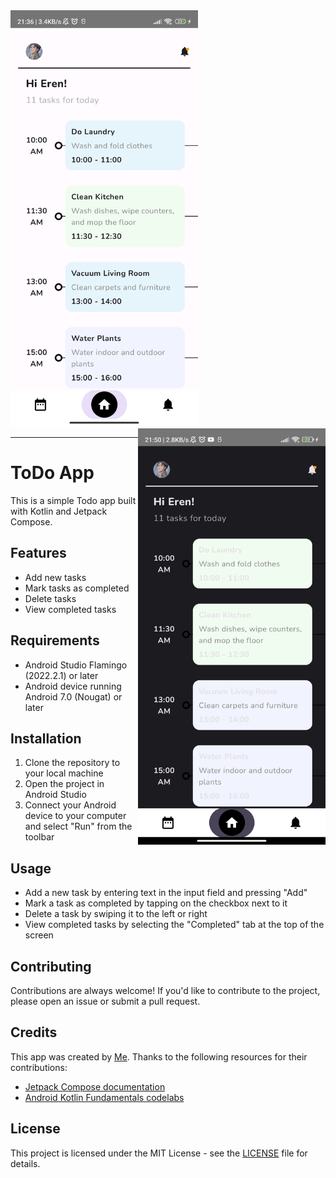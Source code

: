 <div>
  <img src="Assets/Todo(LightMode).jpg" height="666px" width="300px">
  <img src="Assets/Todo(DarkMode).jpg" height="666px" width="300px" align="right">
</div>

---

# ToDo App

This is a simple Todo app built with Kotlin and Jetpack Compose.

## Features

- Add new tasks
- Mark tasks as completed
- Delete tasks
- View completed tasks

## Requirements

- Android Studio Flamingo (2022.2.1) or later
- Android device running Android 7.0 (Nougat) or later

## Installation

1. Clone the repository to your local machine
2. Open the project in Android Studio
3. Connect your Android device to your computer and select "Run" from the toolbar

## Usage

- Add a new task by entering text in the input field and pressing "Add"
- Mark a task as completed by tapping on the checkbox next to it
- Delete a task by swiping it to the left or right
- View completed tasks by selecting the "Completed" tab at the top of the screen

## Contributing

Contributions are always welcome! If you'd like to contribute to the project, please open an issue or submit a pull request.

## Credits

This app was created by [Me](wwww.github.com/DashingAdi). Thanks to the following resources for their contributions:

- [Jetpack Compose documentation](https://developer.android.com/jetpack/compose)
- [Android Kotlin Fundamentals codelabs](https://developer.android.com/courses/kotlin-android-fundamentals/overview)

## License

This project is licensed under the MIT License - see the [LICENSE](LICENSE) file for details.

